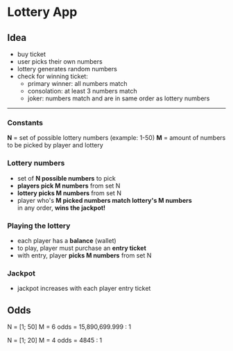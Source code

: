 # Lottery App
## Idea
- buy ticket
- user picks their own numbers
- lottery generates random numbers
- check for winning ticket:
  - primary winner: all numbers match
  - consolation: at least 3 numbers match
  - joker: numbers match and are in same order as lottery numbers

---

### Constants
__N__ = set of possible lottery numbers (example: 1-50)
__M__ = amount of numbers to be picked by player and lottery

### Lottery numbers
- set of __N possible numbers__ to pick
- __players pick M numbers__ from set N
- __lottery picks M numbers__ from set N
- player who's __M picked numbers match lottery's M numbers__  
  in any order, __wins the jackpot!__

### Playing the lottery
- each player has a __balance__ (wallet)
- to play, player must purchase an __entry ticket__
- with entry, player __picks M numbers__ from set N

### Jackpot
- jackpot increases with each player entry ticket

## Odds
N = [1; 50]
M = 6
odds = 15,890,699.999 : 1

N = [1; 20]
M = 4
odds = 4845 : 1
